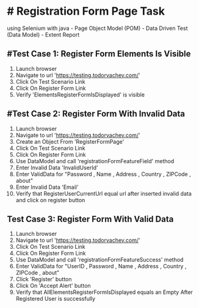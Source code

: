 <h1># Registration Form Page Task </h1> 
<p>using Selenium with java - Page Object Model (POM) 
  - Data Driven Test (Data Model) - Extent Report </p> 


<h2>#Test Case 1: Register Form Elements Is Visible</h2>

1. Launch browser
2. Navigate to url 'https://testing.todorvachev.com/'
3. Click On Test Scenario Link
4. Click On Register Form Link
5. Verify 'ElementsRegisterFormIsDisplayed' is visible


<h2>#Test Case 2: Register Form With Invalid Data</h2>

1. Launch browser
2. Navigate to url 'https://testing.todorvachev.com/'
3. Create an Object From 'RegisterFormPage'
4. Click On Test Scenario Link
5. Click On Register Form Link
6. Use DataModel and call 'registrationFormFeatureField' method 
7. Enter Invalid Data 'InvalidUserId'
8. Enter ValidData for "Password , Name , Address , Country , ZIPCode , about"
9. Enter Invalid Data 'Email'
10. Verify that RegisterUserCurrentUrl equal url after inserted invalid data and click on register button


<h2>Test Case 3: Register Form With Valid Data</h2>

1. Launch browser
2. Navigate to url 'https://testing.todorvachev.com/'
3. Click On Test Scenario Link
4. Click On Register Form Link
5. Use DataModel and call 'registrationFormFeatureSuccess' method
6. Enter ValidData for "UserID , Password , Name , Address , Country , ZIPCode , about"
7. Click 'Register' button
8. Click On 'Accept Alert' button
9. Verify that AllElementsRegisterFormIsDisplayed equals an Empty After Registered User is successfully